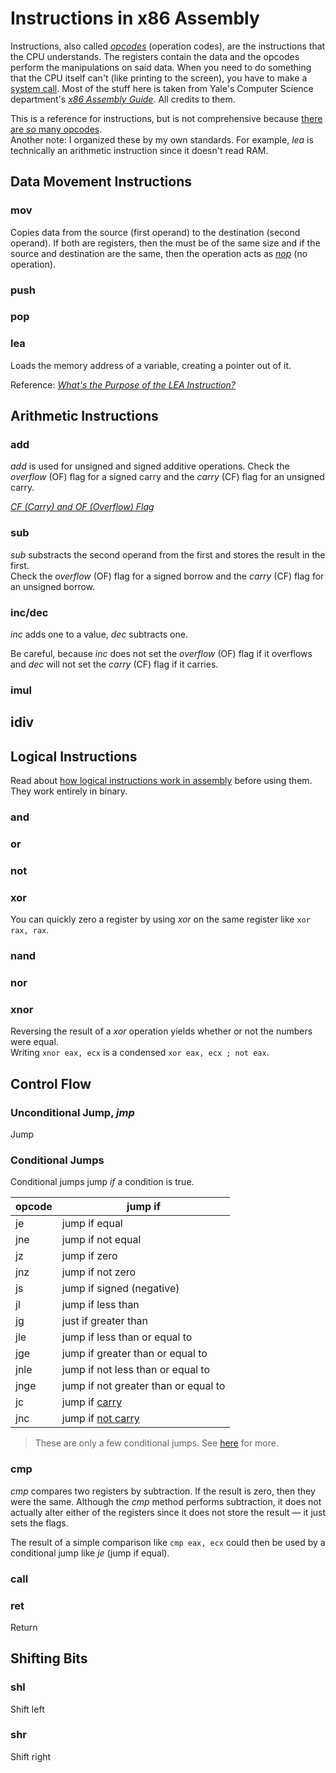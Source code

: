 # Instructions in x86 Assembly
Instructions, also called [_opcodes_](https://www.sciencedirect.com/topics/engineering/operation-code) (operation codes), are the instructions that the CPU understands.
The registers contain the data and the opcodes perform the manipulations on said data. When you need to do something that the CPU itself can't (like printing to the screen),
you have to make a [system call](https://www.cs.uaf.edu/2017/fall/cs301/lecture/11_17_syscall.html). Most of the stuff here is taken from Yale's Computer Science department's
[_x86 Assembly Guide_](https://flint.cs.yale.edu/cs421/papers/x86-asm/asm.html). All credits to them.

This is a reference for instructions, but is not comprehensive because [there are _so_ many opcodes](https://www.felixcloutier.com/x86/). <br />
Another note: I organized these by my own standards. For example, _lea_ is technically an arithmetic instruction since it doesn't read RAM.

## Data Movement Instructions

### mov
Copies data from the source (first operand) to the destination (second operand).
If both are registers, then the must be of the same size and if the source and destination are the same, then the operation acts as [_nop_](https://en.wikipedia.org/wiki/NOP_(code)#:~:text=In%20computer%20science%2C%20a%20NOP,protocol%20command%20that%20does%20nothing.) (no operation).

### push

### pop

### lea
Loads the memory address of a variable, creating a pointer out of it.

Reference: [_What's the Purpose of the LEA Instruction?_](https://stackoverflow.com/questions/1658294/whats-the-purpose-of-the-lea-instruction) <br />

## Arithmetic Instructions

### add
_add_ is used for unsigned and signed additive operations. Check the _overflow_ (OF) flag for a signed carry and the _carry_ (CF) flag for an unsigned carry.

[_CF (Carry) and OF (Overflow) Flag_](https://stackoverflow.com/questions/791991/about-assembly-cfcarry-and-ofoverflow-flag) <br />

### sub

_sub_ substracts the second operand from the first and stores the result in the first. <br />
Check the _overflow_ (OF) flag for a signed borrow and the _carry_ (CF) flag for an unsigned borrow.

### inc/dec
_inc_ adds one to a value, _dec_ subtracts one. <br />

Be careful, because _inc_ does not set the _overflow_ (OF) flag if it overflows and _dec_ will not set the _carry_ (CF) flag if it carries.

### imul

## idiv

## Logical Instructions
Read about [how logical instructions work in assembly](https://www.tutorialspoint.com/assembly_programming/assembly_logical_instructions.htm) before using them. They work entirely
in binary.

### and

### or

### not

### xor

You can quickly zero a register by using _xor_ on the same register like `xor rax, rax`.

### nand

### nor

### xnor
Reversing the result of a _xor_ operation yields whether or not the numbers were equal. <br />
Writing `xnor eax, ecx` is a condensed `xor eax, ecx ; not eax`.

## Control Flow

### Unconditional Jump, _jmp_
Jump

### Conditional Jumps
Conditional jumps jump _if_ a condition is true.

| opcode | jump if |
| ------ | ------- |
| je | jump if equal |
| jne | jump if not equal |
| jz | jump if zero |
| jnz | jump if not zero |
| js | jump if signed (negative) |
| jl | jump if less than |
| jg | just if greater than |
| jle | jump if less than or equal to |
| jge | jump if greater than or equal to |
| jnle | jump if not less than or equal to |
| jnge | jump if not greater than or equal to |
| jc | jump if [carry](https://en.wikipedia.org/wiki/Carry_flag) |
| jnc | jump if [not carry](https://en.wikipedia.org/wiki/Carry_flag) |
> These are only a few conditional jumps. See [here](https://www.tutorialspoint.com/assembly_programming/assembly_conditions.htm) for more.

### cmp
_cmp_ compares two registers by subtraction. If the result is zero, then they were the same.
Although the _cmp_ method performs subtraction, it does not actually alter either of the registers since it does not store the result — it just sets the flags.

The result of a simple comparison like `cmp eax, ecx` could then be used by a conditional jump like _je_ (jump if equal).

### call

### ret
Return

## Shifting Bits

### shl
Shift left

### shr
Shift right
